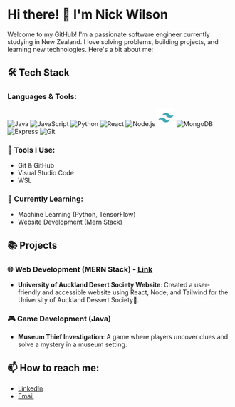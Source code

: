 # Hi there! 👋 I'm Nick Wilson

Welcome to my GitHub! I'm a passionate software engineer currently studying in New Zealand. I love solving problems, building projects, and learning new technologies. Here's a bit about me:

## 🛠 Tech Stack

### Languages & Tools:
<!-- Adjust language icons using the markdown image syntax. Find more at https://simpleicons.org/ -->
<p align="left">
  <!-- Java -->
  <img src="https://cdn.jsdelivr.net/gh/devicons/devicon/icons/java/java-original.svg" alt="Java" width="40" height="40"/>
  <!-- JavaScript -->
  <img src="https://cdn.jsdelivr.net/gh/devicons/devicon/icons/javascript/javascript-original.svg" alt="JavaScript" width="40" height="40"/>
  <!-- Python -->
  <img src="https://cdn.jsdelivr.net/gh/devicons/devicon/icons/python/python-original.svg" alt="Python" width="40" height="40"/>
  <!-- React -->
  <img src="https://cdn.jsdelivr.net/gh/devicons/devicon/icons/react/react-original.svg" alt="React" width="40" height="40"/>
  <!-- Node.js -->
  <img src="https://cdn.jsdelivr.net/gh/devicons/devicon/icons/nodejs/nodejs-original.svg" alt="Node.js" width="40" height="40"/>
  <!-- Tailwind CSS -->
  <img src="tailwind-svgrepo-com.svg" alt="Tailwind CSS" width="40" height="40"/>
  <!-- MongoDB -->
  <img src="https://cdn.jsdelivr.net/gh/devicons/devicon/icons/mongodb/mongodb-original.svg" alt="MongoDB" width="40" height="40"/>
  <!-- Express -->
  <img src="https://cdn.jsdelivr.net/gh/devicons/devicon/icons/express/express-original.svg" alt="Express" width="40" height="40"/>
  <!-- Git -->
  <img src="https://cdn.jsdelivr.net/gh/devicons/devicon/icons/git/git-original.svg" alt="Git" width="40" height="40"/>
</p>

### 🧰 Tools I Use:
- Git & GitHub
- Visual Studio Code
- WSL

### 🌱 Currently Learning:
- Machine Learning (Python, TensorFlow)
- Website Development (Mern Stack)

## 📚 Projects

### 🌐 Web Development (MERN Stack) - [Link](https://desserts.wdcc.co.nz/)
- **University of Auckland Desert Society Website**: Created a user-friendly and accessible website using React, Node, and Tailwind for the University of Auckland Dessert Society🍩.

### 🎮 Game Development (Java)
- **Museum Thief Investigation**: A game where players uncover clues and solve a mystery in a museum setting.

## 📫 How to reach me:
- [LinkedIn](https://www.linkedin.com/in/nicholaswww/)
- [Email](mailto:nwilson34538@gmail.com)

